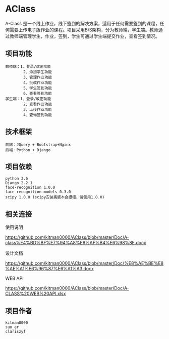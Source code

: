 # AClass
A-Class 是一个线上作业，线下签到的解决方案，适用于任何需要签到的课程，任何需要上传电子版作业的课程。项目采用B/S架构，分为教师端，学生端。教师通过教师端管理学生，作业，签到，学生可通过学生端提交作业，查看签到情况。

## 项目功能
	教师端：1、登录/改密功能
			2、添加学生功能
			3、管理作业功能
			4、批改作业功能
			5、学生签到功能
			6、查看签到功能
	学生端：1、登录/改密功能
			2、查看作业功能
			3、上传作业功能
			4、查询签到功能

## 技术框架
	前端：JQuery + Bootstrap+Nginx
	后端：Python + Django
	
## 项目依赖
	python 3.6
	Django 2.2.1
	face-recognition 1.0.0
	face-recognition-models 0.3.0
	scipy 1.0.0 (scipy安装高版本会报错，请使用1.0.0)
	
## 相关连接
  使用说明
  
  https://github.com/kitman0000/AClass/blob/master/Doc/A-class%E4%BD%BF%E7%94%A8%E8%AF%B4%E6%98%8E.docx
  
  设计文档 
  
  https://github.com/kitman0000/AClass/blob/master/Doc/%E8%AE%BE%E8%AE%A1%E6%96%87%E6%A1%A3.docx
  
  WEB API 
  
  https://github.com/kitman0000/AClass/blob/master/Doc/A-CLASS%20WEB%20API.xlsx
	
## 项目作者
	kitman0000
	suo_er
	clariszyf

